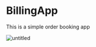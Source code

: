 # BillingApp
This is a simple order booking app 


![untitled](https://user-images.githubusercontent.com/43461206/45913184-da5aab80-be4b-11e8-8382-d61fe3f8423b.png)

